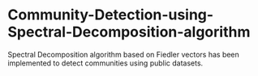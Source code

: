 # Community-Detection-using-Spectral-Decomposition-algorithm
Spectral Decomposition algorithm based on Fiedler vectors has been implemented to detect communities using public datasets.
